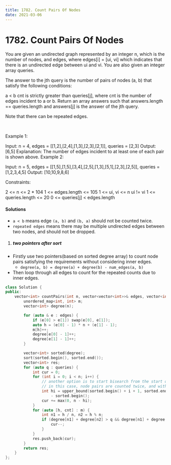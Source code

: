 ```yaml
---
title: 1782. Count Pairs Of Nodes
date: 2021-03-06
---
```


# 1782. Count Pairs Of Nodes

You are given an undirected graph represented by an integer n, which is the number of nodes, and edges, where edges[i] = [ui, vi] which indicates that there is an undirected edge between ui and vi. You are also given an integer array queries.

The answer to the jth query is the number of pairs of nodes (a, b) that satisfy the following conditions:

a < b
cnt is strictly greater than queries[j], where cnt is the number of edges incident to a or b.
Return an array answers such that answers.length == queries.length and answers[j] is the answer of the jth query.

Note that there can be repeated edges.

 

Example 1:


Input: n = 4, edges = [[1,2],[2,4],[1,3],[2,3],[2,1]], queries = [2,3]
Output: [6,5]
Explanation: The number of edges incident to at least one of each pair is shown above.
Example 2:

Input: n = 5, edges = [[1,5],[1,5],[3,4],[2,5],[1,3],[5,1],[2,3],[2,5]], queries = [1,2,3,4,5]
Output: [10,10,9,8,6]
 

Constraints:

2 <= n <= 2 * 104
1 <= edges.length <= 105
1 <= ui, vi <= n
ui != vi
1 <= queries.length <= 20
0 <= queries[j] < edges.length

#### Solutions

- `a < b` means edge `(a, b)` and `(b, a)` should not be counted twice.
- `repeated edges` means there may be multiple undirected edges between two nodes, and should not be dropped.

1. ##### two pointers after sort

- Firstly use two pointers(based on sorted degree array) to count node pairs satisfying the requirements without considering inner edges.
    - `degree(a, b) = degree(a) + degree(b) - num_edges(a, b)`
- Then loop through all edges to count for the repeated counts due to inner edges.

```c++
class Solution {
public:
    vector<int> countPairs(int n, vector<vector<int>>& edges, vector<int>& queries) {
        unordered_map<int, int> m;
        vector<int> degree(n);

        for (auto & e : edges) {
            if (e[0] > e[1]) swap(e[0], e[1]);
            auto h = (e[0] - 1) * n + (e[1] - 1);
            m[h]++;
            degree[e[0] - 1]++;
            degree[e[1] - 1]++;
        }

        vector<int> sorted(degree);
        sort(sorted.begin(), sorted.end());
        vector<int> res;
        for (auto q : queries) {
            int cur = 0;
            for (int i = 0; i < n; i++) {
                // another option is to start bisearch from the start of the array,
                // in this case, node pairs are counted twice, and with plus one(self pair).
                int hi = upper_bound(sorted.begin() + i + 1, sorted.end(), q - sorted[i]) 
                    - sorted.begin();
                cur += max(0, n - hi);
            }
            for (auto [h, cnt] : m) {
                int n1 = h / n, n2 = h % n;
                if (degree[n1] + degree[n2] > q && degree[n1] + degree[n2] - cnt <= q) {
                    cur--;
                }
            }
            res.push_back(cur);
        }
        return res;
    }
};
```